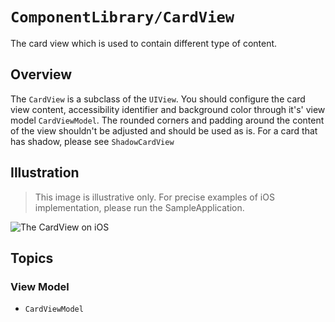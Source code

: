# ``ComponentLibrary/CardView``

The card view which is used to contain different type of content.

## Overview

The `CardView` is a subclass of the `UIView`. You should configure the card view content, accessibility identifier and background color through it's' view model ``CardViewModel``. The rounded corners and padding around the content of the view shouldn't be adjusted and should be used as is. For a card that has shadow, please see ``ShadowCardView``

## Illustration

> This image is illustrative only. For precise examples of iOS implementation, please run the SampleApplication.

![The CardView on iOS](CardView)

## Topics

### View Model

- ``CardViewModel``





